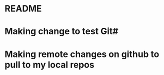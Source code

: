 # README #
# Making change to test Git#
# Making remote changes on github to pull to my local repos #

